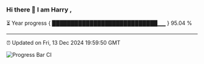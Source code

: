 ### Hi there 👋 I am Harry , 

⏳ Year progress { ████████████████████████████▁▁ } 95.04 %

---

⏰ Updated on Fri, 13 Dec 2024 19:59:50 GMT

![Progress Bar CI](https://github.com/duykhang68/duykhang68/workflows/Progress%20Bar%20CI/badge.svg)

